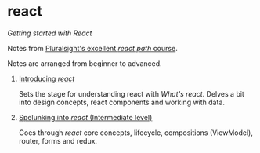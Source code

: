 # react
*Getting started with React*

Notes from [Pluralsight's excellent *react path*
course](https://app.pluralsight.com/paths/skills/react).

Notes are arranged from beginner to advanced.

1. [Introducing *react*](./gettingStarted.md)

   Sets the stage for understanding react with *What's react*. Delves a bit
   into design concepts, react components and working with data.

2. [Spelunking into *react* (Intermediate level)](./gettingWarmer.md)

   Goes through *react* core concepts, lifecycle, compositions (ViewModel),
   router, forms and redux.
